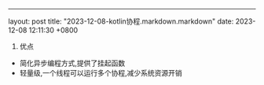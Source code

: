 ---
layout: post
title:  "2023-12-08-kotlin协程.markdown.markdown"
date:   2023-12-08 12:11:30 +0800

1) 优点
- 简化异步编程方式,提供了挂起函数
- 轻量级,一个线程可以运行多个协程,减少系统资源开销

  



    






